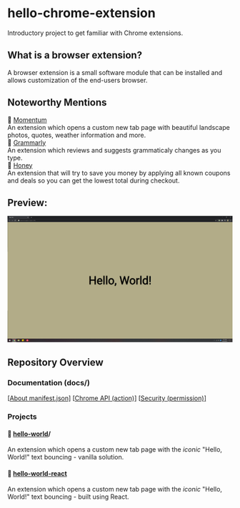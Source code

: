 # hello-chrome-extension
Introductory project to get familiar with Chrome extensions. 

## What is a browser extension?
A browser extension is a small software module that can be installed and allows customization of the end-users browser.  

## Noteworthy Mentions
💎 [Momentum](https://momentumdash.com/)  
An extension which opens a custom new tab page with beautiful landscape photos, quotes, weather information and more.  
💎 [Grammarly](https://www.grammarly.com)  
An extension which reviews and suggests grammaticaly changes as you type.  
💎 [Honey](https://www.joinhoney.com/ref/cdi6fzx)  
An extension that will try to save you money by applying all known coupons and deals so you can get the lowest total during checkout.  

## Preview:
![Hello, World! Preview](https://github.com/yuelchen/hello-chrome-extension/blob/main/hello-world/preview.png)

## Repository Overview
### Documentation (docs/)
\[[About manifest.json\]](https://github.com/yuelchen/hello-chrome-extension/blob/main/docs/manifest-json.md)
\[[Chrome API (action)\]](https://github.com/yuelchen/hello-chrome-extension/blob/main/docs/chrome-api.md)
\[[Security (permission)\]](https://github.com/yuelchen/hello-chrome-extension/blob/main/docs/permission.md)

### Projects
#### 🎯 [hello-world](https://github.com/yuelchen/hello-chrome-extension/tree/main/hello-world)/  
An extension which opens a custom new tab page with the _iconic_ "Hello, World!" text bouncing - vanilla solution.

#### 🎯 [hello-world-react](https://github.com/yuelchen/hello-chrome-extension/tree/main/hello-world-react)
An extension which opens a custom new tab page with the _iconic_ "Hello, World!" text bouncing - built using React.
